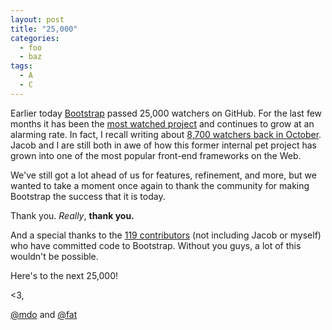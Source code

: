 ```yaml
---
layout: post
title: "25,000"
categories:
  - foo
  - baz
tags:
  - A
  - C
---
```


Earlier today [Bootstrap](http://getbootstrap.com) passed 25,000 watchers on GitHub. For the last few months it has been the [most watched project](https://github.com/popular/watched) and continues to grow at an alarming rate. In fact, I recall writing about [8,700 watchers back in October](http://www.markdotto.com/2011/10/28/floored/). Jacob and I are still both in awe of how this former internal pet project has grown into one of the most popular front-end frameworks on the Web.

We've still got a lot ahead of us for features, refinement, and more, but we wanted to take a moment once again to thank the community for making Bootstrap the success that it is today.

Thank you. *Really*, **thank you.**

And a special thanks to the [119 contributors](http://michaeltaras.github.com/gitfaces/#/twitter/bootstrap) (not including Jacob or myself) who have committed code to Bootstrap. Without you guys, a lot of this wouldn't be possible.

Here's to the next 25,000!

<3,

[@mdo](https://twitter.com/mdo) and [@fat](https://twitter.com/fat)
